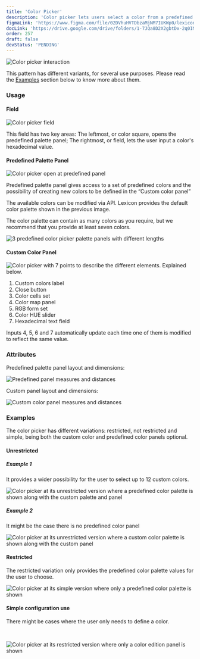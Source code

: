 ```yaml
---
title: 'Color Picker'
description: 'Color picker lets users select a color from a predefined palette, specify a color via its hexadecimal value, sample a color, and explore color values to create a custom color variation.'
figmaLink: 'https://www.figma.com/file/02DVhuHVTDbzaMjNM7IUKWp0/lexicon?node-id=6053%3A46820'
docLink: 'https://drive.google.com/drive/folders/1-7JQa8D2X2gbtDx-2q0IMWwwV73wSeTE?usp=sharing'
order: 257
draft: false
devStatus: 'PENDING'
---
```


![Color picker interaction](/images/lexicon/Picker-color-custom-panel-animation.gif)

This pattern has different variants, for several use purposes. Please read the [Examples](#examples) section below to know more about them.

### Usage

#### Field

![Color picker field](/images/lexicon/Picker-color-field.jpg)

This field has two key areas: The leftmost, or color square, opens the
predefined palette panel; The rightmost, or field, lets the user input a color's
hexadecimal value.

#### Predefined Palette Panel

![Color picker open at predefined panel](/images/lexicon/Picker-color-panel-predefined.jpg)

Predefined palette panel gives access to a set of predefined colors and the possibility of creating new colors to be defined in the “Custom color panel”

The available colors can be modified via API. Lexicon provides the default color palette shown in the previous image.

The color palette can contain as many colors as you require, but we recommend that you provide at least seven colors.

![3 predefined color picker palette panels with different lengths](/images/lexicon/Picker-color-predefined-colors.jpg)

#### Custom Color Panel

![Color picker with 7 points to describe the different elements. Explained below.](/images/lexicon/Picker-color-panel-custom-desc.jpg)

1. Custom colors label
2. Close button
3. Color cells set
4. Color map panel
5. RGB form set
6. Color HUE slider
7. Hexadecimal text field

Inputs 4, 5, 6 and 7 automatically update each time one of them is modified to reflect the same value.

### Attributes

Predefined palette panel layout and dimensions:

![Predefined panel measures and distances](/images/lexicon/Picker-color-panel-normal-measures.jpg)


Custom panel layout and dimensions:

![Custom color panel measures and distances](/images/lexicon/Picker-color-panel-custom-measures.jpg)



### Examples

The color picker has different variations: restricted, not restricted and simple, being both the custom color and predefined color panels optional.

#### Unrestricted

##### Example 1

It provides a wider possibility for the user to select up to 12 custom colors.
<br/>

![Color picker at its unrestricted version where a predefined color palette is shown along with the custom palette and panel](/images/lexicon/Picker-color-not-restricted.jpg)

##### Example 2

It might be the case there is no predefined color panel
<br/>

![Color picker at its unrestricted version where a custom color palette is shown along with the custom panel](/images/lexicon/Picker-color-not-restricted-02.jpg)

#### Restricted

The restricted variation only provides the predefined color palette values for the user to choose.
<br/>

![Color picker at its simple version where only a predefined color palette is shown](/images/lexicon/Picker-color-restricted.jpg)

#### Simple configuration use

There might be cases where the user only needs to define a color.

<br/>

![Color picker at its restricted version where only a color edition panel is shown](/images/lexicon/Picker-color-simple.jpg)


